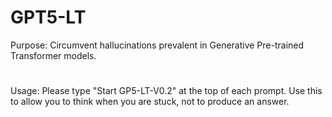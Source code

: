 # GPT5-LT
Purpose: Circumvent hallucinations prevalent in Generative Pre-trained Transformer models. 
#  
Usage: Please type "Start GP5-LT-V0.2" at the top of each prompt. Use this to allow you to think when you are stuck, not to produce an answer.
